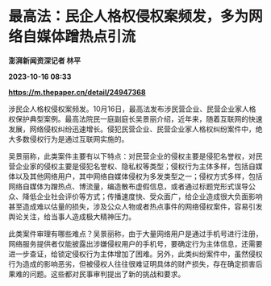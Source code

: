 # 最高法：民企人格权侵权案频发，多为网络自媒体蹭热点引流
**澎湃新闻资深记者 林平**

**2023-10-16 08:33**

**https://m.thepaper.cn/detail/24947368**

涉民企人格权侵权案频发。10月16日，最高法发布涉民营企业、民营企业家人格权保护典型案例。最高法院民一庭副庭长吴景丽介绍，近年来，随着互联网的快速发展，网络侵权纠纷迅速增长。侵犯民营企业、民营企业家人格权纠纷案件中，绝大多数侵权行为是通过互联网实施的。

吴景丽称，此类案件主要有以下特点：对民营企业的侵权主要是侵犯名誉权，对民营企业家的侵权主要是侵犯名誉权、隐私权等类型；侵权行为主体多样，包括自媒体以及其他网络用户，其中网络自媒体侵权为多发类型之一；侵权方式多样，包括网络自媒体为蹭热点、博流量，编造散布虚假信息，或者通过标题党形式误导公众、降低企业社会评价等方式；传播速度快、受众面广，给企业造成很大负面影响甚至造成难以估量的损失，涉及公众人物或者热点事件的网络侵权案件，容易引发舆论关注，给当事人造成极大精神压力。

此类案件审理有哪些难点？吴景丽称，由于大量网络用户是通过手机号进行注册，网络服务提供者仅能披露出涉嫌侵权用户的手机号，要确定行为主体信息，还需要进一步查证，给锁定侵权行为主体增加了困难。另外，此类纠纷案件中，虽然侵权行为造成的影响恶劣，但被侵权人往往很难证明具体的财产损失，存在确定损害后果难的问题。这些都对民事审判提出了新的挑战和要求。